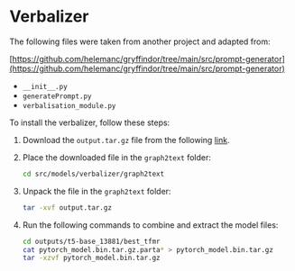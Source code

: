 # Verbalizer
The following files were taken from another project and adapted from: 

[https://github.com/helemanc/gryffindor/tree/main/src/prompt-generator](https://github.com/helemanc/gryffindor/tree/main/src/prompt-generator)

- `__init__.py`
- `generatePrompt.py`
- `verbalisation_module.py`

To install the verbalizer, follow these steps:

1. Download the `output.tar.gz` file from the following [link](https://drive.google.com/file/d/1OW2MkEffc6j-EqiWciMPVN0l56X3bNnS/view?usp=drive_link).

2. Place the downloaded file in the `graph2text` folder:

    ```bash
    cd src/models/verbalizer/graph2text
    ```

3. Unpack the file in the `graph2text` folder:

    ```bash
    tar -xvf output.tar.gz
    ```

4. Run the following commands to combine and extract the model files:

    ```bash
    cd outputs/t5-base_13881/best_tfmr
    cat pytorch_model.bin.tar.gz.parta* > pytorch_model.bin.tar.gz
    tar -xzvf pytorch_model.bin.tar.gz
    ```